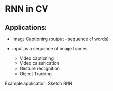 # RNN in CV

## Applications:

- Image Captioning (output - sequence of words)

- input as a sequence of image frames
  - Video captioning
  - Video calssification
  - Gesture recognition
  - Object Tracking

Example application: Sketch RNN
